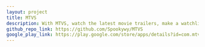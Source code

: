 ```yaml
---
layout: project
title: MTVS
description: With MTVS, watch the latest movie trailers, make a watchlist or add movies to favorites
github_repo_link: https://github.com/Spookywy/MTVS
google_play_link: https://play.google.com/store/apps/details?id=com.mtvs
---
```

